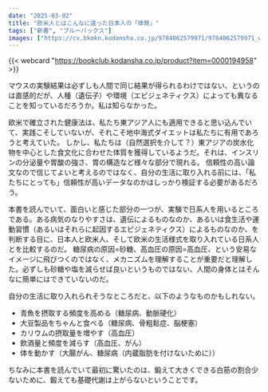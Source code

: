 ```yaml
---
date: "2025-03-02"
title: "欧米人とはこんなに違った日本人の「体質」"
tags: ["新書", "ブルーバックス"]
images: ["https://cv.bkmkn.kodansha.co.jp/9784062579971/9784062579971_w.jpg"]
---
```


{{< webcard "https://bookclub.kodansha.co.jp/product?item=0000194958" >}}

マウスの実験結果は必ずしも人間で同じ結果が得られるわけではない、というのは直感的だが、人種（遺伝子）や環境（エピジェネティクス）によっても異なることを知っているだろうか。私は知らなかった。

欧米で確立された健康法は、私たち東アジア人にも適用できると思い込んでいて、実践こそしていないが、それこそ地中海式ダイエットは私たちに有用であろうと考えていた。
しかし、私たちは（自然選択を介して？）東アジアの炭水化物を中心とした食文化に合わせた体質を獲得しているようだ。それは、インスリンの分泌量や胃酸の強さ、胃の構造など様々な部分で現れる。
信頼性の高い論文なので信じてよいと考えるのではなく、自分の生活に取り入れる前には、「私たちにとっても」信頼性が高いデータなのかはしっかり検証する必要があるだろう。

本書を読んでいて、面白いと感じた部分の一つが、実験で日系人を用いるところである。ある病気のなりやすさは、遺伝によるものなのか、あるいは食生活や運動習慣（あるいはそれらに起因するエピジェネティクス）によるものなのか、を判断する目に、日本人と欧米人、そして欧米の生活様式を取り入れている日系人とを比較するのだ。
糖尿病の原因=砂糖、高血圧の原因=高血圧、という安易なイメージに飛びつくのではなく、メカニズムを理解することが重要だと理解した。必ずしも砂糖や塩を減らせば良いというものではない、人間の身体とはそんなに簡単にはできていないのだ。

自分の生活に取り入れられそうなところだと、以下のようなものかもしれない。

- 青魚を摂取する頻度を高める（糖尿病、動脈硬化）
- 大豆製品をちゃんと食べる（糖尿病、骨粗鬆症、脳梗塞）
- カリウムの摂取量を増やす（高血圧）
- 飲酒量と頻度を減らす（高血圧、がん）
- 体を動かす（大腸がん、糖尿病（内蔵脂肪を付けないために））

ちなみに本書を読んでいて最初に驚いたのは、鍛えて大きくできる白筋の割合少ないために、鍛えても基礎代謝は上がらないということです。

